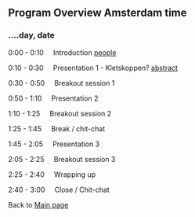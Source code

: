 ## Program Overview Amsterdam time

### ....day, date

0:00 - 0:10 &nbsp;&nbsp;&nbsp; Introduction [people](./people)

0:10 - 0:30 &nbsp;&nbsp;&nbsp; Presentation 1 - Kletskoppen? [abstract](./abstracts/testtext.md#kletskoppen)

0:30 - 0:50 &nbsp;&nbsp;&nbsp; Breakout session 1

0:50 - 1:10 &nbsp;&nbsp;&nbsp; Presentation 2

1:10 - 1:25 &nbsp;&nbsp;&nbsp; Breakout session 2

1:25 - 1:45 &nbsp;&nbsp;&nbsp; Break / chit-chat

1:45 - 2:05 &nbsp;&nbsp;&nbsp; Presentation 3

2:05 - 2:25 &nbsp;&nbsp;&nbsp; Breakout session 3

2:25 - 2:40 &nbsp;&nbsp;&nbsp; Wrapping up

2:40 - 3:00 &nbsp;&nbsp;&nbsp; Close / Chit-chat

Back to [Main page](./Programma.md)